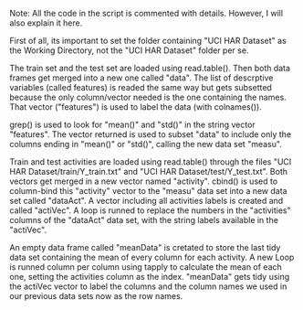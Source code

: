 Note: All the code in the script is commented with details. However, I will also explain it here.

First of all, its important to set the folder containing "UCI HAR Dataset" as the Working Directory, not the "UCI HAR Dataset" folder per se.

The train set and the test set are loaded using read.table(). Then both data frames get merged into a new one called "data". The list of descrptive variables (called features) is readed the same way but gets subsetted because the only column/vector needed is the one containing the names. That vector ("features") is used to label the data (with colnames()).

grep() is used to look for "mean()" and "std()" in the string vector "features". The vector returned is used to subset "data" to include only the columns ending in "mean()" or "std()", calling the new data set "measu".

Train and test activities are loaded using read.table() through the files "UCI HAR Dataset/train/Y_train.txt" and "UCI HAR Dataset/test/Y_test.txt". Both vectors get merged in a new vector named "activity". cbind() is used to column-bind this "activity" vector to the "measu" data set into a new data set called "dataAct". A vector including all activities labels is created and called "actiVec". A loop is runned to replace the numbers in the "activities" columns of the "dataAct" data set, with the string labels available in the "actiVec".

An empty data frame called "meanData" is cretated to store the last tidy data set containing the mean of every column for each activity. A new Loop is runned column per column using tapply to calculate the mean of each one, setting the activities column as the index. "meanData" gets tidy using the actiVec vector to label the columns and the column names we used in our previous data sets now as the row names.
